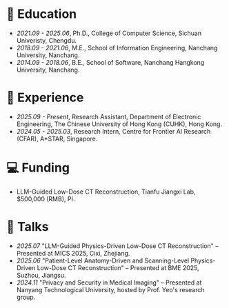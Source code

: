 
# 📖 Education
- *2021.09 - 2025.06*, Ph.D., College of Computer Science, Sichuan Univeristy, Chengdu.
- *2018.09 - 2021.06*, M.E., School of Information Engineering, Nanchang University, Nanchang.
- *2014.09 - 2018.06*, B.E., School of Software, Nanchang Hangkong University, Nanchang.

# 📂 Experience
<!-- - *2025.05 - 2025.03*, Research Intern, Centre for Frontier AI Research (CFAR), A*STAR, Singapore. -->
- *2025.09 - Present*, Research Assistant, Department of Electronic Engineering, The Chinese University of Hong Kong (CUHK), Hong Kong.
- *2024.05 - 2025.03*, Research Intern, Centre for Frontier AI Research (CFAR), A*STAR, Singapore.

# 💻 Funding
- LLM-Guided Low-Dose CT Reconstruction, Tianfu Jiangxi Lab, $500,000 (RMB), PI.

# 💬 Talks
- *2025.07* "LLM-Guided Physics-Driven Low-Dose CT Reconstruction" – Presented at MICS 2025, Cixi, Zhejiang.
- *2025.06* "Patient-Level Anatomy-Driven and Scanning-Level Physics-Driven Low-Dose CT Reconstruction" – Presented at BME 2025, Suzhou, Jiangsu.
- *2024.11* "Privacy and Security in Medical Imaging" – Presented at Nanyang Technological University, hosted by Prof. Yeo's research group.

<!-- # 💬 Invited Talks
- *xxxx.xx*, Hosted MLNLP seminar \| [\[Video\]](https://www.bilibili.com/video/BV1wF411x7qh)
- *2021.06*, Audio & Speech Synthesis, Huawei internal talk
- *2021.03*, Non-autoregressive Speech Synthesis, PaperWeekly & biendata \| [\[video\]](https://www.bilibili.com/video/BV1uf4y1t7Hr/)
- *2020.12*, Non-autoregressive Speech Synthesis, Huawei Noah's Ark Lab internal talk -->
